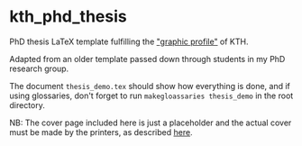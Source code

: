 # kth_phd_thesis

PhD thesis LaTeX template fulfilling the ["graphic profile"](https://intra.kth.se/en/administration/kommunikation/mallar/mallar-for-nedladdning-1.458701) of KTH. 

Adapted from an older template passed down through students in my PhD research group.

The document `thesis_demo.tex` should show how everything is done, and if using glossaries, don't forget to run `makegloassaries thesis_demo` in the root directory.

NB: The cover page included here is just a placeholder and the actual cover must be made by the printers, as described [here](https://www.kth.se/en/student/program/examensarbete/avhandlingarochexamensarbeten).
